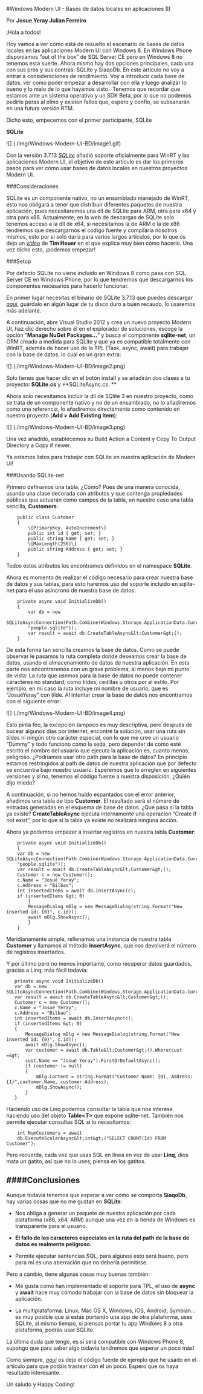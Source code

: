<properties
	pageTitle="Windows Modern UI -  Bases de datos locales en aplicaciones (I)"
	description="Windows Modern UI -  Bases de datos locales en aplicaciones (I)"
	services="win-dev"
	documentationCenter=""
	authors="andygonusa"
	manager=""
	editor="andygonusa"/>

<tags
	ms.service="win-dev"
	ms.workload="identity"
	ms.tgt_pltfrm="na"
	ms.devlang="na"
	ms.topic="how-to-article"
	ms.date="05/16/2016"
	ms.author="andygonusa"/>



#Windows Modern UI -  Bases de datos locales en aplicaciones (I)

Por **Josue Yeray Julian Ferreiro**


¡Hola a todos!

Hoy vamos a ver cómo está de resuelto el escenario de bases de datos
locales en las aplicaciones Modern UI con Windows 8. En Windows Phone
disponíamos “out of the box” de SQL Server CE pero en Windows 8 no
tenemos esta suerte. Ahora mismo hay dos opciones principales, cada una
con sus pros y sus contras: SQLite y SiaqoDb. En este artículo no voy a
entrar a consideraciones de rendimiento. Voy a introducir cada base de
datos, ver como poder empezar a desarrollar con ella y luego analizar lo
bueno y lo malo de lo que hayamos visto.  Tenemos que recordar que
estamos ante un sistema operativo y un SDK Beta, por lo que no podemos
pedirle peras al olmo y existen fallos que, espero y confío, se
subsanarán en una futura versión RTM.

Dicho esto, empecemos con el primer participante, SQLite

**SQLite**

![] (./img/Windows-Modern-UI-BD/image1.gif)

Con la versión 3.7.13 [*SQLite*](http://www.sqlite.org) añadió soporte
oficialmente para WinRT y las aplicaciones Modern UI, el objetivo de
este artículo es dar los primeros pasos para ver cómo usar bases de
datos locales en nuestros proyectos Modern UI.

###Consideraciones 


SQLite es un componente nativo, no un ensamblado manejado de WinRT, esto
nos obligará a tener que distribuir diferentes paquetes de nuestra
aplicación, pues necesitaremos una dll de SQLite para ARM, otra para x64
y otra para x86. Actualmente, en la web de descargas de SQLite solo
tenemos acceso a la dll de x64, si necesitamos la de ARM o la de x86
tendremos que descargarnos el código fuente y compilarla nosotros
mismos, esto por si solo daría para varios largos artículos, por lo que
os dejo un
[*vídeo*](http://timheuer.com/blog/archive/2012/06/05/howto-video-using-sqlite-in-metro-style-app.aspx)
de **Tim Heuer** en el que explica muy bien cómo hacerlo. Una vez dicho
esto, ¡podemos empezar!

###Setup


Por defecto SQLite no viene incluido en Windows 8 como pasa con SQL
Server CE en Windows Phone, por lo que tendremos que descargarnos los
componentes necesarios para hacerlo funcionar.

En primer lugar necesitas el binario de SQLite 3.7.13 que puedes
descargar [*aquí*](http://www.sqlite.org/download.html), guárdalo en
algún lugar de tu disco duro a buen recaudo, lo usaremos más adelante.

A continuación, abre Visual Studio 2012 y crea un nuevo proyecto Modern
UI, haz clic derecho sobre él en el explorador de soluciones, escoge la
opción “**Manage NuGet Packages…**” y busca el componente
**sqlite-net**, un ORM creado a medida para SQLite y que ya es
compatible totalmente con WinRT, además de hacer uso de la TPL (Task,
async, await) para trabajar con la base de datos, lo cual es un gran
extra:

![] (./img/Windows-Modern-UI-BD/image2.png)

Solo tienes que hacer clic en el botón install y se añadirán dos clases
a tu proyecto: **SQLite.cs** y **SQLiteAsync.cs. **

Ahora solo necesitamos incluir la dll de SQlite 3 en nuestro proyecto,
como se trata de un componente nativo y no de un ensamblado, no lo
añadiremos como una referencia, lo añadiremos directamente como
contenido en nuestro proyecto (**Add &gt; Add Existing Item**):

![] (./img/Windows-Modern-UI-BD/image3.png)

Una vez añadido, establecemos su Build Action a Content y Copy To Output
Directory a Copy if newer.

Ya estamos listos para trabajar con SQLite en nuestra aplicación de
Modern UI!

###Usando SQLite-net


Primero definamos una tabla, ¿Cómo? Pues de una manera conocida, usando
una clase decorada con atributos y que contenga propiedades públicas que
actuarán como campos de la tabla, en nuestro caso una tabla sencilla,
**Customers**:


```
    public class Customer
    {
        \[PrimaryKey, AutoIncrement\]
        public int id { get; set; }
        public string Name { get; set; }
        \[MaxLength(256)\]
        public string Address { get; set; }
    }
```
Todos estos atributos los encontramos definidos en el namespace
**SQLite**.

Ahora es momento de realizar el código necesario para crear nuestra base
de datos y sus tablas, para esto haremos uso del soporte incluido en
sqlite-net para el uso asíncrono de nuestra base de datos:


```
    private async void InitializeDb()
    {
        var db = new
        SQLiteAsyncConnection(Path.Combine(Windows.Storage.ApplicationData.Current.LocalFolder.Path,
        "people.sqlite"));
        var result = await db.CreateTableAsync&lt;Customer&gt;();
    }
```

De esta forma tan sencilla creamos la base de datos. Como se puede
observar le pasamos la ruta completa donde deseamos crear la base de
datos, usando el almacenamiento de datos de nuestra aplicación. En esta
parte nos encontraremos con un grave problema, al menos bajo mi punto de
vista: La ruta que usemos para la base de datos no puede contener
caracteres no standard, como tildes, cedillas u otros por el estilo. Por
ejemplo, en mi caso la ruta incluye mi nombre de usuario, que es
“JosuéYeray” con tilde. Al intentar crear la base de datos nos
encontramos con el siguiente error:

![] (./img/Windows-Modern-UI-BD/image4.png)

Esto pinta feo, la excepción tampoco es muy descriptiva, pero después de
bucear algunos días por internet, encontré la solución, usar una ruta
sin tildes ni ningún otro carácter especial, con lo que me cree un
usuario “Dummy” y todo funciono como la seda, pero depender de como esté
escrito el nombre del usuario que ejecuta la aplicación es, cuanto
menos, peligroso. ¿Podríamos usar otro path para la base de datos? En
principio estamos restringidos al path de datos de nuestra aplicación
que por defecto se encuentra bajo nuestro usuario. Esperemos que lo
arreglen en siguientes versiones y si no, tenemos el código fuente a
nuestra disposición, ¿Quién dijo miedo?

A continuación, si no hemos huido espantados con el error anterior,
añadimos una tabla de tipo **Customer**. El resultado será el número de
entradas generadas en el esquema de base de datos. ¿Qué pasa si la tabla
ya existe? **CreateTableAsync** ejecuta internamente una operación
“Create if not exist”, por lo que si la tabla ya existe no realizará
ninguna acción.

Ahora ya podemos empezar a insertar registros en nuestra tabla
**Customer**:


```
    private async void InitializeDb()
    {
    var db = new SQLiteAsyncConnection(Path.Combine(Windows.Storage.ApplicationData.Current.LocalFolder.Path,
    "people.sqlite"));
    var result = await db.CreateTableAsync&lt;Customer&gt;();
    Customer c = new Customer();
    c.Name = "Josué Yeray";
    c.Address = "Bilbao";
    int insertedItems = await db.InsertAsync(c);
    if (insertedItems &gt; 0)
        {
        MessageDialog mDlg = new MessageDialog(string.Format("New inserted id: {0}", c.id));
        await mDlg.ShowAsync();
        }
    }
```

Meridianamente simple, rellenamos una instancia de nuestra tabla
**Customer** y llamamos al método **InsertAsync**, que nos devolverá el
número de registros insertados.

Y por último pero no menos importante, como recuperar datos guardados,
gracias a Linq, más fácil todavía:

 ```   
    private async void InitializeDb()
    var db = new SQLiteAsyncConnection(Path.Combine(Windows.Storage.ApplicationData.Current.LocalFolder.Path,"people.sqlite"));
    var result = await db.CreateTableAsync&lt;Customer&gt;();
    Customer c = new Customer();
    c.Name = "Josué Yeray";
    c.Address = "Bilbao";
    int insertedItems = await db.InsertAsync(c);
    if (insertedItems &gt; 0)
    {
        MessageDialog mDlg = new MessageDialog(string.Format("New inserted id: {0}", c.id));
        await mDlg.ShowAsync();
        var customer = await db.Table&lt;Customer&gt;().Where(cust =&gt;
        cust.Name == "Josué Yeray").FirstOrDefaultAsync();
        if (customer != null)
        {
            mDlg.Content = string.Format("Customer Name: {0}, Address: {1}",customer.Name, customer.Address);
            mDlg.ShowAsync();
        }
    }
```

Haciendo uso de Linq podemos consultar la tabla que nos interese
haciendo uso del objeto **Table&lt;T&gt;** que expone sqlite-net.
También nos permite ejecutar consultas SQL si lo necesitamos:


```
    int NumCustomers = await
    db.ExecuteScalarAsync&lt;int&gt;("SELECT COUNT(Id) FROM Customer");
```

Pero recuerda, cada vez que usas SQL en línea en vez de usar **Linq**,
dios mata un gatito, así que no lo uses, piensa en los gatitos.

####Conclusiones
------------

Aunque todavía tenemos que esperar a ver cómo se comporta **SiaqoDb**,
hay varias cosas que no me gustan en **SQLite**:

- Nos obliga a generar un paquete de nuestra aplicación por cada
    plataforma (x86, x64, ARM) aunque una vez en la tienda de Windows es
    transparente para el usuario.

- **El fallo de los caracteres especiales en la ruta del path de la
    base de datos es realmente peligroso.**

- Permite ejecutar sentencias SQL, para algunos esto será bueno, pero
    para mí es una aberración que no debería permitirse.


Pero a cambio, tiene algunas cosas muy buenas también:

- Me gusta como han implementado el soporte para TPL, el uso de
    **async** y **await** hace muy cómodo trabajar con la base de datos
    sin bloquear la aplicación.

- La multiplataforma: Linux, Mac OS X, Windows, iOS, Android, Symbian…
    es muy posible que si estás portando una app de otra plataforma,
    uses SQLite, al mismo tiempo, si piensas portar tu app Windows 8 a
    otra plataforma, podrás usar SQLite.

La última duda que tengo, es si será compatible con Windows Phone 8,
supongo que para saber algo todavía tendremos que esperar un poco más!

Como siempre,
[*aquí*](https://skydrive.live.com/redir?resid=FD100135B82F3364!653) os
dejo el código fuente de ejemplo que he usado en el artículo para que
podáis trastear con él un poco. Espero que os haya resultado
interesante.

Un saludo y Happy Coding!
